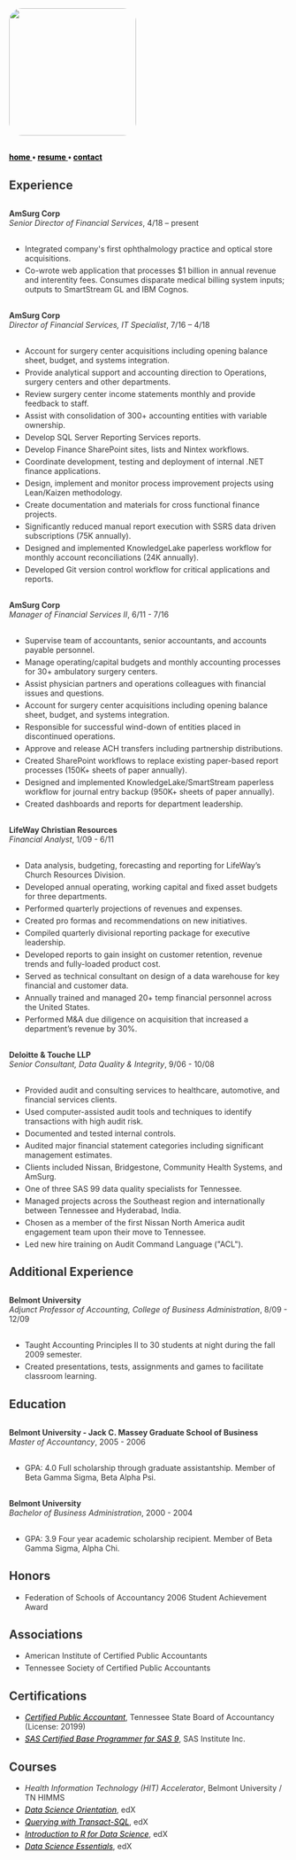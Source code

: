 <title>Jared Monger</title>
<style>
  body          { margin:40px; color:#333; }
  <!--a, a:visited  { color: black; text-decoration:underline}-->
  code          {background-color: #f8f8f8; padding:5px;}
  li            { margin:5px; }
  p             {margin:30px 0;}
  .img-rounded  {border-radius: 10%;}
</style>

<img class="img-rounded" height="230" src="https://avatars3.githubusercontent.com/u/27711028?v=3&amp;s=460" width="230">

<strong> <a href="{{site.url}}/">  home </a> •  <a href="{{site.url}}/resume">  resume </a> •  <a href="{{site.url}}/contact">  contact </a></strong>
  <br>

Experience
----------
**AmSurg Corp**  
*Senior Director of Financial Services*, 4/18 – present
- Integrated company's first ophthalmology practice and optical store acquisitions.
- Co-wrote web application that processes $1 billion in annual revenue and interentity fees. Consumes disparate medical billing system inputs; outputs to SmartStream GL and IBM Cognos.

**AmSurg Corp**  
*Director of Financial Services, IT Specialist*, 7/16 – 4/18
- Account for surgery center acquisitions including opening balance sheet, budget, and systems integration.
- Provide analytical support and accounting direction to Operations, surgery centers and other departments.
- Review surgery center income statements monthly and provide feedback to staff.
- Assist with consolidation of 300+ accounting entities with variable ownership. 
- Develop SQL Server Reporting Services reports.
- Develop Finance SharePoint sites, lists and Nintex workflows.
- Coordinate development, testing and deployment of internal .NET finance applications.
- Design, implement and monitor process improvement projects using Lean/Kaizen methodology.
- Create documentation and materials for cross functional finance projects. 
- Significantly reduced manual report execution with SSRS data driven subscriptions (75K annually).
- Designed and implemented KnowledgeLake paperless workflow for monthly account reconciliations (24K annually). 
- Developed Git version control workflow for critical applications and reports.

**AmSurg Corp**  
*Manager of Financial Services II*, 6/11 - 7/16
- Supervise team of accountants, senior accountants, and accounts payable personnel. 
- Manage operating/capital budgets and monthly accounting processes for 30+ ambulatory surgery centers.
- Assist physician partners and operations colleagues with financial issues and questions.
- Account for surgery center acquisitions including opening balance sheet, budget, and systems integration.
- Responsible for successful wind-down of entities placed in discontinued operations.
- Approve and release ACH transfers including partnership distributions.
- Created SharePoint workflows to replace existing paper-based report processes (150K+ sheets of paper annually).
- Designed and implemented KnowledgeLake/SmartStream paperless workflow for journal entry backup (950K+ sheets of paper annually).
- Created dashboards and reports for department leadership. 

**LifeWay Christian Resources**  
*Financial Analyst*, 1/09 - 6/11
- Data analysis, budgeting, forecasting and reporting for LifeWay’s Church Resources Division. 
- Developed annual operating, working capital and fixed asset budgets for three departments. 
- Performed quarterly projections of revenues and expenses. 
- Created pro formas and recommendations on new initiatives. 
- Compiled quarterly divisional reporting package for executive leadership.
- Developed reports to gain insight on customer retention, revenue trends and fully-loaded product cost.
- Served as technical consultant on design of a data warehouse for key financial and customer data.
- Annually trained and managed 20+ temp financial personnel across the United States. 
- Performed M&A due diligence on acquisition that increased a department’s revenue by 30%.

**Deloitte & Touche LLP**  
*Senior Consultant, Data Quality & Integrity*, 9/06 - 10/08
- Provided audit and consulting services to healthcare, automotive, and financial services clients.
- Used computer-assisted audit tools and techniques to identify transactions with high audit risk.
- Documented and tested internal controls.
- Audited major financial statement categories including significant management estimates.  
- Clients included Nissan, Bridgestone, Community Health Systems, and AmSurg.
- One of three SAS 99 data quality specialists for Tennessee.
- Managed projects across the Southeast region and internationally between Tennessee and Hyderabad, India. 
- Chosen as a member of the first Nissan North America audit engagement team upon their move to Tennessee. 
- Led new hire training on Audit Command Language ("ACL").

Additional Experience
---------------------
**Belmont University**  
*Adjunct Professor of Accounting, College of Business Administration*, 8/09 - 12/09
- Taught Accounting Principles II to 30 students at night during the fall 2009 semester. 
- Created presentations, tests, assignments and games to facilitate classroom learning.

Education
---------
**Belmont University - Jack C. Massey Graduate School of Business**  
*Master of Accountancy*, 2005 - 2006  
- GPA: 4.0 Full scholarship through graduate assistantship. Member of Beta Gamma Sigma, Beta Alpha Psi.

**Belmont University**  
*Bachelor of Business Administration*, 2000 - 2004  
- GPA: 3.9 Four year academic scholarship recipient. Member of Beta Gamma Sigma, Alpha Chi.

Honors
------
- Federation of Schools of Accountancy 2006 Student Achievement Award

Associations
------------
- American Institute of Certified Public Accountants
- Tennessee Society of Certified Public Accountants

Certifications
--------------
- *[Certified Public Accountant](http://verify.tn.gov)*, Tennessee State Board of Accountancy (License: 20199)
- *[SAS Certified Base Programmer for SAS 9](https://www.youracclaim.com/badges/47f05ac8-2804-46b0-b52b-30309d42fb80/)*, SAS Institute Inc.

Courses
-------
- *Health Information Technology (HIT) Accelerator*, Belmont University / TN HIMMS
- *[Data Science Orientation](https://courses.edx.org/certificates/c88a20c618f7453abf1af5eaec05f036)*, edX
- *[Querying with Transact-SQL](https://courses.edx.org/certificates/5999c8176df24914bc015eb35a0fee7a)*, edX
- *[Introduction to R for Data Science](https://courses.edx.org/certificates/28365938835840e6a08edae5f59d50de)*, edX
- *[Data Science Essentials](https://courses.edx.org/certificates/8211c72b6219427cb26cb2aaea93a601)*, edX
